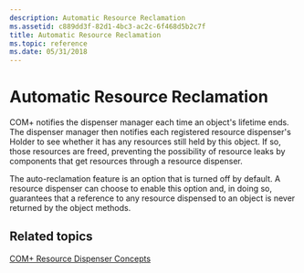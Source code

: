 ```yaml
---
description: Automatic Resource Reclamation
ms.assetid: c889dd3f-82d1-4bc3-ac2c-6f468d5b2c7f
title: Automatic Resource Reclamation
ms.topic: reference
ms.date: 05/31/2018
---
```


# Automatic Resource Reclamation

COM+ notifies the dispenser manager each time an object's lifetime ends. The dispenser manager then notifies each registered resource dispenser's Holder to see whether it has any resources still held by this object. If so, those resources are freed, preventing the possibility of resource leaks by components that get resources through a resource dispenser.

The auto-reclamation feature is an option that is turned off by default. A resource dispenser can choose to enable this option and, in doing so, guarantees that a reference to any resource dispensed to an object is never returned by the object methods.

## Related topics

<dl> <dt>

[COM+ Resource Dispenser Concepts](com--resource-dispenser-concepts.md)
</dt> </dl>

 

 



